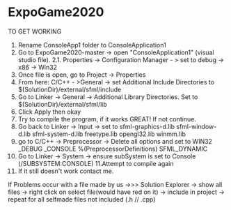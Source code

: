 # ExpoGame2020

TO GET WORKING

1. Rename ConsoleApp1 folder to ConsoleApplication1
2. Go to ExpoGame2020-master -> open "ConsoleApplication1" (visual studio file).
2.1. Properties -> Configuration Manager - > set to debug -> x86 -> Win32
3. Once file is open, go to Project -> Properties
4. From here: C/C++ - >General -> set Additional Include Directories to $(SolutionDir)/external/sfml/include
5. Go to Linker -> General -> Additional Library Directories. Set to $(SolutionDir)/external/sfml/lib
6. Click Apply then okay
7. Try to compile the program, if it works GREAT! If not continue.
8. Go back to Linker -> Input -> set to
sfml-graphics-d.lib
sfml-window-d.lib
sfml-system-d.lib
freetype.lib
opengl32.lib
winmm.lib
9. go to C/C++ -> Preprocessor -> Delete all options and set to
WIN32
_DEBUG
_CONSOLE
%(PreprocessorDefinitions)
SFML_DYNAMIC
10. Go to Linker -> System -> ensure subSystem is set to Console (/SUBSYSTEM:CONSOLE)
11.Attempt to compile again
12. If it still doesn't work contact me.


If Problems occur with a file made by us ->>> Solution Explorer -> show all files -> right click on select file(would have red on it) -> 
  include in project -> repeat for all selfmade files not included (.h // .cpp)
